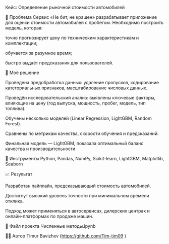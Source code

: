 Кейс: Определение рыночной стоимости автомобилей

📌 Проблема
Сервис «Не бит, не крашен» разрабатывает приложение для оценки стоимости автомобилей с пробегом.
Необходимо построить модель, которая:

точно прогнозирует цену по техническим характеристикам и комплектации;

обучается за разумное время;

быстро выдаёт предсказания для пользователей.

🔧 Моё решение

Проведена предобработка данных: удаление пропусков, кодирование категориальных признаков, масштабирование числовых данных.

Проведён исследовательский анализ: выявлены ключевые факторы, влияющие на цену (год выпуска, мощность, пробег, модель, тип топлива).

Обучены несколько моделей (Linear Regression, LightGBM, Random Forest).

Сравнены по метрикам качества, скорости обучения и предсказаний.

Финальная модель — LightGBM, показала оптимальный баланс качества и производительности.

🧰 Инструменты
Python, Pandas, NumPy, Scikit-learn, LightGBM, Matplotlib, Seaborn

📈 Результат

Разработан пайплайн, предсказывающий стоимость автомобилей.

Достигнут высокий уровень точности при минимальном времени отклика.

Подход может применяться в автосервисах, дилерских центрах и онлайн-платформах по продаже машин.

📁 Файл проекта
Численные методы.ipynb

🧑‍💻 Автор
Timur Bavizhev (https://github.com/Tim-tim09
)
